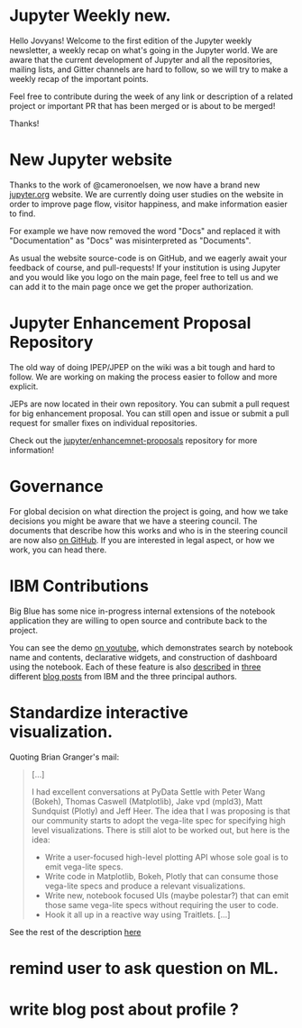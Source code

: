 # Jupyter Weekly new. 

Hello Jovyans! Welcome to the first edition of the Jupyter weekly newsletter,
a weekly recap on what's going in the Jupyter world. We are aware that the current
development of Jupyter and all the repositories, mailing lists, and Gitter channels
are hard to follow, so we will try to make a weekly recap of the important
points. 

Feel free to contribute during the week of any link or description of a related
project or important PR that has been merged or is about to be merged!

Thanks!


# New Jupyter website

Thanks to the work of @cameronoelsen, we now have a brand new
[jupyter.org](https://jupyter.org) website. We are currently doing user studies on
the website in order to improve page flow, visitor happiness, and make information easier to find. 

For example we have now removed the word "Docs" and replaced it with "Documentation"
as "Docs" was misinterpreted as "Documents".

As usual the website source-code is on GitHub, and we eagerly await your
feedback of course, and pull-requests!  If your institution is using Jupyter
and you would like you logo on the main page, feel free to tell us and we can add it
to the main page once we get the proper authorization. 


# Jupyter Enhancement Proposal Repository

The old way of doing IPEP/JPEP on the wiki was a bit tough and hard to follow. 
We are working on making the process easier to follow and more explicit. 

JEPs are now located in their own repository.  You can submit a
pull request for big enhancement proposal. You can still open and issue
or submit a pull request for smaller fixes on individual repositories.

Check out the [jupyter/enhancemnet-proposals](https://github.com/jupyter/enhancement-proposals)
repository for more information!

# Governance

For global decision on what direction the project is going, and how we
take decisions you might be aware that we have a steering council. The documents
that describe how this works and who is in the steering council are now also
[on GitHub](https://github.com/jupyter/governance). If you are interested in
legal aspect, or how we work, you can head there. 



# IBM Contributions

Big Blue has some nice in-progress internal extensions of the notebook
application they are willing to open source and contribute back to the project. 

You can see the demo [on youtube](https://youtu.be/SJiezXPhVv8), which
demonstrates search by notebook name and contents, declarative widgets, and
construction of dashboard using the notebook. Each of these feature is also
[described][1] in [three][3] different [blog posts][2] from IBM and the three
principal authors. 

# Standardize interactive visualization.

Quoting Brian Granger's mail:

> [...]
> 
> I had excellent conversations at PyData Settle with Peter Wang 
> (Bokeh), Thomas Caswell (Matplotlib), Jake vpd (mpld3), Matt Sundquist 
> (Plotly) and Jeff Heer. The idea that I was proposing is that our 
> community starts to adopt the vega-lite spec for specifying high level 
> visualizations. There is still alot to be worked out, but here is the 
> idea: 
> 
> * Write a user-focused high-level plotting API whose sole goal is to 
> emit vega-lite specs. 
> * Write code in Matplotlib, Bokeh, Plotly that can consume those 
> vega-lite specs and produce a relevant visualizations. 
> * Write new, notebook focused UIs (maybe polestar?) that can emit 
> those same vega-lite specs without requiring the user to code. 
> * Hook it all up in a reactive way using Traitlets. 
> [...]

See the rest of the description
[here](https://groups.google.com/forum/#!msg/jupyter/aPdC9zRMzXY/YlIzKX2vAQAJ)


# remind user to ask question on ML.

# write blog post about profile ?



[1]: http://blog.ibmjstart.net/2015/08/20/jupyter-notebooks-content-management-contributions/
[2]: http://blog.ibmjstart.net/2015/08/21/declarative-widget-system-for-jupyter-notebooks/
[3]: http://blog.ibmjstart.net/2015/08/22/dynamic-dashboards-from-jupyter-notebooks/
